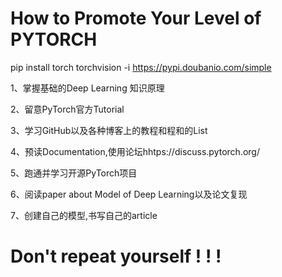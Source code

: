 # How to Promote Your Level of PYTORCH
pip install torch torchvision  -i https://pypi.doubanio.com/simple

1、掌握基础的Deep Learning 知识原理

2、留意PyTorch官方Tutorial

3、学习GitHub以及各种博客上的教程和程和的List

4、预读Documentation,使用论坛hhtps://discuss.pytorch.org/

5、跑通并学习开源PyTorch项目

6、阅读paper about Model of Deep Learning以及论文复现

7、创建自己的模型,书写自己的article

# Don't repeat yourself ! ! !
